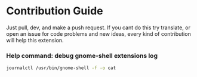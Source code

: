 
# Contribution Guide

Just pull, dev, and make a push request. If you cant do this try translate, or open an issue for code problems and new ideas, every kind of contribution will help this extension.

### Help command: debug gnome-shell extensions log

```sh
journalctl /usr/bin/gnome-shell -f -o cat 
```
